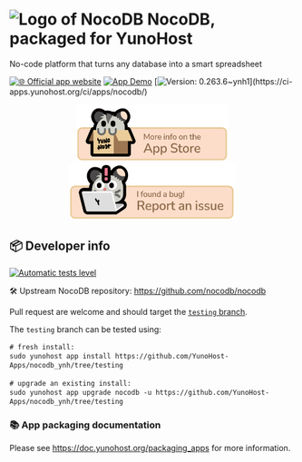 <!--
N.B.: This README was automatically generated by <https://github.com/YunoHost/apps_tools/blob/main/readme_generator>
It shall NOT be edited by hand.
-->

<h1>
  <img src="https://raw.githubusercontent.com/YunoHost/apps/main/logos/nocodb.png" width="32px" alt="Logo of NocoDB">
  NocoDB, packaged for YunoHost
</h1>

No-code platform that turns any database into a smart spreadsheet

[![🌐 Official app website](https://img.shields.io/badge/Official_app_website-darkgreen?style=for-the-badge)](https://www.nocodb.com)
[![App Demo](https://img.shields.io/badge/App_Demo-blue?style=for-the-badge)](https://www.nocodb.com/demos)
[![Version: 0.263.6~ynh1](https://img.shields.io/badge/Version-0.263.6~ynh1-rgba(0,150,0,1)?style=for-the-badge)](https://ci-apps.yunohost.org/ci/apps/nocodb/)

<div align="center">
<a href="https://apps.yunohost.org/app/nocodb"><img height="100px" src="https://github.com/YunoHost/yunohost-artwork/raw/refs/heads/main/badges/neopossum-badges/badge_more_info_on_the_appstore.svg"/></a>
<a href="https://github.com/YunoHost-Apps/nocodb_ynh/issues"><img height="100px" src="https://github.com/YunoHost/yunohost-artwork/raw/refs/heads/main/badges/neopossum-badges/badge_report_an_issue.svg"/></a>
</div>

## 📦 Developer info

[![Automatic tests level](https://apps.yunohost.org/badge/cilevel/nocodb)](https://ci-apps.yunohost.org/ci/apps/nocodb/)

🛠️ Upstream NocoDB repository: <https://github.com/nocodb/nocodb>

Pull request are welcome and should target the [`testing` branch](https://github.com/YunoHost-Apps/nocodb_ynh/tree/testing).

The `testing` branch can be tested using:
```
# fresh install:
sudo yunohost app install https://github.com/YunoHost-Apps/nocodb_ynh/tree/testing

# upgrade an existing install:
sudo yunohost app upgrade nocodb -u https://github.com/YunoHost-Apps/nocodb_ynh/tree/testing
```

### 📚 App packaging documentation

Please see <https://doc.yunohost.org/packaging_apps> for more information.